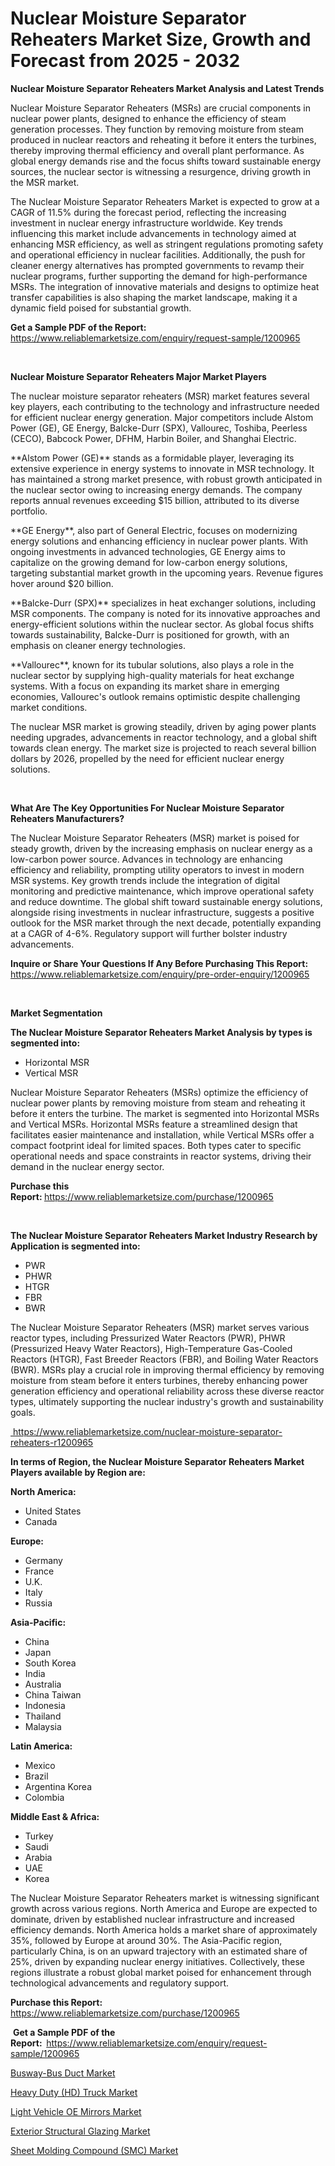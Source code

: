 <p><h1>Nuclear Moisture Separator Reheaters Market Size, Growth and Forecast from 2025 - 2032</h1></p><p><strong>Nuclear Moisture Separator Reheaters Market Analysis and Latest Trends</strong></p>
<p><p>Nuclear Moisture Separator Reheaters (MSRs) are crucial components in nuclear power plants, designed to enhance the efficiency of steam generation processes. They function by removing moisture from steam produced in nuclear reactors and reheating it before it enters the turbines, thereby improving thermal efficiency and overall plant performance. As global energy demands rise and the focus shifts toward sustainable energy sources, the nuclear sector is witnessing a resurgence, driving growth in the MSR market.</p><p>The Nuclear Moisture Separator Reheaters Market is expected to grow at a CAGR of 11.5% during the forecast period, reflecting the increasing investment in nuclear energy infrastructure worldwide. Key trends influencing this market include advancements in technology aimed at enhancing MSR efficiency, as well as stringent regulations promoting safety and operational efficiency in nuclear facilities. Additionally, the push for cleaner energy alternatives has prompted governments to revamp their nuclear programs, further supporting the demand for high-performance MSRs. The integration of innovative materials and designs to optimize heat transfer capabilities is also shaping the market landscape, making it a dynamic field poised for substantial growth.</p></p>
<p><strong>Get a Sample PDF of the Report:&nbsp;</strong> <a href="https://www.reliablemarketsize.com/enquiry/request-sample/1200965?utm_campaign=1845&utm_medium=2&utm_source=Github&utm_content=ia&utm_term=22032025&utm_id=nuclear-moisture-separator-reheaters">https://www.reliablemarketsize.com/enquiry/request-sample/1200965</a></p>
<p>&nbsp;</p>
<p><strong>Nuclear Moisture Separator Reheaters Major Market Players</strong></p>
<p><p>The nuclear moisture separator reheaters (MSR) market features several key players, each contributing to the technology and infrastructure needed for efficient nuclear energy generation. Major competitors include Alstom Power (GE), GE Energy, Balcke-Durr (SPX), Vallourec, Toshiba, Peerless (CECO), Babcock Power, DFHM, Harbin Boiler, and Shanghai Electric.</p><p>**Alstom Power (GE)** stands as a formidable player, leveraging its extensive experience in energy systems to innovate in MSR technology. It has maintained a strong market presence, with robust growth anticipated in the nuclear sector owing to increasing energy demands. The company reports annual revenues exceeding $15 billion, attributed to its diverse portfolio.</p><p>**GE Energy**, also part of General Electric, focuses on modernizing energy solutions and enhancing efficiency in nuclear power plants. With ongoing investments in advanced technologies, GE Energy aims to capitalize on the growing demand for low-carbon energy solutions, targeting substantial market growth in the upcoming years. Revenue figures hover around $20 billion.</p><p>**Balcke-Durr (SPX)** specializes in heat exchanger solutions, including MSR components. The company is noted for its innovative approaches and energy-efficient solutions within the nuclear sector. As global focus shifts towards sustainability, Balcke-Durr is positioned for growth, with an emphasis on cleaner energy technologies.</p><p>**Vallourec**, known for its tubular solutions, also plays a role in the nuclear sector by supplying high-quality materials for heat exchange systems. With a focus on expanding its market share in emerging economies, Vallourec's outlook remains optimistic despite challenging market conditions. </p><p>The nuclear MSR market is growing steadily, driven by aging power plants needing upgrades, advancements in reactor technology, and a global shift towards clean energy. The market size is projected to reach several billion dollars by 2026, propelled by the need for efficient nuclear energy solutions.</p></p>
<p>&nbsp;</p>
<p><strong>What Are The Key Opportunities For Nuclear Moisture Separator Reheaters Manufacturers?</strong></p>
<p><p>The Nuclear Moisture Separator Reheaters (MSR) market is poised for steady growth, driven by the increasing emphasis on nuclear energy as a low-carbon power source. Advances in technology are enhancing efficiency and reliability, prompting utility operators to invest in modern MSR systems. Key growth trends include the integration of digital monitoring and predictive maintenance, which improve operational safety and reduce downtime. The global shift toward sustainable energy solutions, alongside rising investments in nuclear infrastructure, suggests a positive outlook for the MSR market through the next decade, potentially expanding at a CAGR of 4-6%. Regulatory support will further bolster industry advancements.</p></p>
<p><strong>Inquire or Share Your Questions If Any Before Purchasing This Report:</strong> <a href="https://www.reliablemarketsize.com/enquiry/pre-order-enquiry/1200965?utm_campaign=1845&utm_medium=2&utm_source=Github&utm_content=ia&utm_term=22032025&utm_id=nuclear-moisture-separator-reheaters">https://www.reliablemarketsize.com/enquiry/pre-order-enquiry/1200965</a></p>
<p>&nbsp;</p>
<p><strong>Market Segmentation</strong></p>
<p><strong>The Nuclear Moisture Separator Reheaters Market Analysis by types is segmented into:</strong></p>
<p><ul><li>Horizontal MSR</li><li>Vertical MSR</li></ul></p>
<p><p>Nuclear Moisture Separator Reheaters (MSRs) optimize the efficiency of nuclear power plants by removing moisture from steam and reheating it before it enters the turbine. The market is segmented into Horizontal MSRs and Vertical MSRs. Horizontal MSRs feature a streamlined design that facilitates easier maintenance and installation, while Vertical MSRs offer a compact footprint ideal for limited spaces. Both types cater to specific operational needs and space constraints in reactor systems, driving their demand in the nuclear energy sector.</p></p>
<p><strong>Purchase this Report:&nbsp;</strong><a href="https://www.reliablemarketsize.com/purchase/1200965?utm_campaign=1845&utm_medium=2&utm_source=Github&utm_content=ia&utm_term=22032025&utm_id=nuclear-moisture-separator-reheaters">https://www.reliablemarketsize.com/purchase/1200965</a></p>
<p>&nbsp;</p>
<p><strong>The Nuclear Moisture Separator Reheaters Market Industry Research by Application is segmented into:</strong></p>
<p><ul><li>PWR</li><li>PHWR</li><li>HTGR</li><li>FBR</li><li>BWR</li></ul></p>
<p><p>The Nuclear Moisture Separator Reheaters (MSR) market serves various reactor types, including Pressurized Water Reactors (PWR), PHWR (Pressurized Heavy Water Reactors), High-Temperature Gas-Cooled Reactors (HTGR), Fast Breeder Reactors (FBR), and Boiling Water Reactors (BWR). MSRs play a crucial role in improving thermal efficiency by removing moisture from steam before it enters turbines, thereby enhancing power generation efficiency and operational reliability across these diverse reactor types, ultimately supporting the nuclear industry's growth and sustainability goals.</p></p>
<p><a href="https://www.reliablemarketsize.com/nuclear-moisture-separator-reheaters-r1200965?utm_campaign=1845&utm_medium=2&utm_source=Github&utm_content=ia&utm_term=22032025&utm_id=nuclear-moisture-separator-reheaters">&nbsp;https://www.reliablemarketsize.com/nuclear-moisture-separator-reheaters-r1200965</a></p>
<p><strong>In terms of Region, the Nuclear Moisture Separator Reheaters Market Players available by Region are:</strong></p>
<p>
    <p> <strong> North America: </strong>
        <ul>
            <li>United States</li>
            <li>Canada</li>
        </ul>
        </p> 
    <p> <strong> Europe: </strong>
        <ul>
            <li>Germany</li>
            <li>France</li>
            <li>U.K.</li>
            <li>Italy</li>
            <li>Russia</li>
        </ul>
        </p> 
    <p> <strong> Asia-Pacific: </strong>
        <ul>
            <li>China</li>
            <li>Japan</li>
            <li>South Korea</li>
            <li>India</li>
            <li>Australia</li>
            <li>China Taiwan</li>
            <li>Indonesia</li>
            <li>Thailand</li>
            <li>Malaysia</li>
        </ul>
        </p> 
    <p> <strong> Latin America: </strong>
        <ul>
            <li>Mexico</li>
            <li>Brazil</li>
            <li>Argentina Korea</li>
            <li>Colombia</li>
        </ul>
        </p> 
    <p> <strong> Middle East & Africa: </strong>
        <ul>
            <li>Turkey</li>
            <li>Saudi</li>
            <li>Arabia</li>
            <li>UAE</li>
            <li>Korea</li>
        </ul>
    </p>
    </p>
<p><p>The Nuclear Moisture Separator Reheaters market is witnessing significant growth across various regions. North America and Europe are expected to dominate, driven by established nuclear infrastructure and increased efficiency demands. North America holds a market share of approximately 35%, followed by Europe at around 30%. The Asia-Pacific region, particularly China, is on an upward trajectory with an estimated share of 25%, driven by expanding nuclear energy initiatives. Collectively, these regions illustrate a robust global market poised for enhancement through technological advancements and regulatory support.</p></p>
<p><strong>Purchase this Report: </strong><a href="https://www.reliablemarketsize.com/purchase/1200965?utm_campaign=1845&utm_medium=2&utm_source=Github&utm_content=ia&utm_term=22032025&utm_id=nuclear-moisture-separator-reheaters">https://www.reliablemarketsize.com/purchase/1200965</a></p>
<p>&nbsp;<strong>Get a Sample PDF of the Report:&nbsp;&nbsp;</strong><a href="https://www.reliablemarketsize.com/enquiry/request-sample/1200965?utm_campaign=1845&utm_medium=2&utm_source=Github&utm_content=ia&utm_term=22032025&utm_id=nuclear-moisture-separator-reheaters">https://www.reliablemarketsize.com/enquiry/request-sample/1200965</a></p>
<p><strong></strong></p>
<p><p><a href="https://github.com/papnider/Market-Research-Report-List-1/blob/main/busway-bus-duct-market.md?utm_campaign=1845&utm_medium=2&utm_source=Github&utm_content=ia&utm_term=22032025&utm_id=nuclear-moisture-separator-reheaters">Busway-Bus Duct Market</a></p><p><a href="https://github.com/nyanikumchu/Market-Research-Report-List-1/blob/main/heavy-duty-hd-truck-market.md?utm_campaign=1845&utm_medium=2&utm_source=Github&utm_content=ia&utm_term=22032025&utm_id=nuclear-moisture-separator-reheaters">Heavy Duty (HD) Truck Market</a></p><p><a href="https://github.com/naanaafranxu/Market-Research-Report-List-1/blob/main/light-vehicle-oe-mirrors-market.md?utm_campaign=1845&utm_medium=2&utm_source=Github&utm_content=ia&utm_term=22032025&utm_id=nuclear-moisture-separator-reheaters">Light Vehicle OE Mirrors Market</a></p><p><a href="https://github.com/suebabuhai/Market-Research-Report-List-1/blob/main/exterior-structural-glazing-market.md?utm_campaign=1845&utm_medium=2&utm_source=Github&utm_content=ia&utm_term=22032025&utm_id=nuclear-moisture-separator-reheaters">Exterior Structural Glazing Market</a></p><p><a href="https://github.com/dagnewopus/Market-Research-Report-List-1/blob/main/sheet-molding-compound-smc-market.md?utm_campaign=1845&utm_medium=2&utm_source=Github&utm_content=ia&utm_term=22032025&utm_id=nuclear-moisture-separator-reheaters">Sheet Molding Compound (SMC) Market</a></p></p>